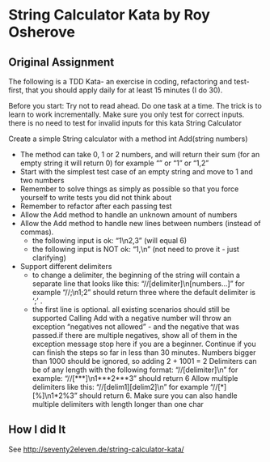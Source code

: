 String Calculator Kata by Roy Osherove
======================================

Original Assignment
-------------------
The following is a TDD Kata- an exercise in coding, refactoring and test-first, that you should apply daily for at least 15 minutes (I do 30).

Before you start: 
Try not to read ahead.
Do one task at a time. The trick is to learn to work incrementally.
Make sure you only test for correct inputs. there is no need to test for invalid inputs for this kata
String Calculator

Create a simple String calculator with a method int Add(string numbers)
* The method can take 0, 1 or 2 numbers, and will return their sum (for an empty string it will return 0) for example “” or “1” or “1,2”
* Start with the simplest test case of an empty string and move to 1 and two numbers
* Remember to solve things as simply as possible so that you force yourself to write tests you did not think about
* Remember to refactor after each passing test
* Allow the Add method to handle an unknown amount of numbers
* Allow the Add method to handle new lines between numbers (instead of commas).
	* the following input is ok:  “1\n2,3”  (will equal 6)
	* the following input is NOT ok:  “1,\n” (not need to prove it - just clarifying)
* Support different delimiters
	* to change a delimiter, the beginning of the string will contain a separate line that looks like this:   “//[delimiter]\n[numbers…]” for example “//;\n1;2” should return three where the default delimiter is ‘;’ .
	* the first line is optional. all existing scenarios should still be supported
Calling Add with a negative number will throw an exception “negatives not allowed” - and the negative that was passed.if there are multiple negatives, show all of them in the exception message
stop here if you are a beginner. Continue if you can finish the steps so far in less than 30 minutes.
Numbers bigger than 1000 should be ignored, so adding 2 + 1001  = 2
Delimiters can be of any length with the following format:  “//[delimiter]\n” for example: “//[\*\*\*]\n1\*\*\*2\*\*\*3” should return 6
Allow multiple delimiters like this:  “//[delim1][delim2]\n” for example “//[\*][%]\n1*2%3” should return 6. Make sure you can also handle multiple delimiters with length longer than one char

How I did It
------------

See http://seventy2eleven.de/string-calculator-kata/
